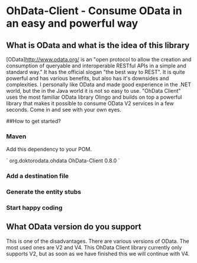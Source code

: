 # OhData-Client - Consume OData in an easy and powerful way

## What is OData and what is the idea of this library
[OData]<http://www.odata.org/> is an "open protocol to allow the creation and consumption of queryable and interoperable RESTful APIs in a simple and standard way."
It has the official slogan "the best way to REST". It is quite powerful and has various benefits, but also has it's downsides and complexities. 
I personally like OData and made good experience in the .NET world, but the in the Java world it is not so easy to use. 
"OhData Client" uses the most familiar OData library Olingo and builds on top a powerful library that makes it possible to consume OData V2 services in a few seconds. 
Come in and see with your own eyes.

##How to get started?
### Maven
Add this dependency to your POM.

´
<dependency>
	<groupId>org.doktorodata.ohdata</groupId>
	<artifactId>OhData-Client</artifactId>
	<version>0.8.0</version>
</dependency>
´
### Add a destination file

### Generate the entity stubs

### Start happy coding


## What OData version do you support   
This is one of the disadvantages. There are various versions of OData. The most used ones are V2 and V4. This OhData Client library currently only supports V2, but as soon as we have finished this we will continue with V4.